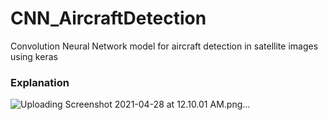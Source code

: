 # CNN_AircraftDetection
Convolution Neural Network model for aircraft detection in satellite images using keras

### Explanation

![Uploading Screenshot 2021-04-28 at 12.10.01 AM.png…]()

